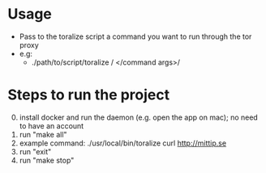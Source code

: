# Usage
- Pass to the toralize script a command you want to run through the tor proxy
- e.g:
  - ./path/to/script/toralize </command>/ </command args>/


# Steps to run the project
0. install docker and run the daemon (e.g. open the app on mac); no need to have an account
1. run "make all"
2. example command: ./usr/local/bin/toralize curl http://mittip.se
3. run "exit"
4. run "make stop"
